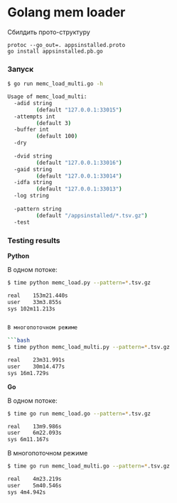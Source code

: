 # Golang mem loader

Сбилдить прото-структуру
```
protoc --go_out=. appsinstalled.proto
go install appsinstalled.pb.go
```



### Запуск

```bash
$ go run memc_load_multi.go -h

Usage of memc_load_multi:
  -adid string
         (default "127.0.0.1:33015")
  -attempts int
         (default 3)
  -buffer int
         (default 100)
  -dry
    
  -dvid string
         (default "127.0.0.1:33016")
  -gaid string
         (default "127.0.0.1:33014")
  -idfa string
         (default "127.0.0.1:33013")
  -log string
    
  -pattern string
         (default "/appsinstalled/*.tsv.gz")
  -test
```




### Testing results

**Python**

В одном потоке:

```bash
$ time python memc_load.py --pattern=*.tsv.gz

real	153m21.440s
user	33m3.855s
sys	102m11.213s


В многопоточном режиме

```bash
$ time python memc_load_multi.py --pattern=*.tsv.gz

real	23m31.991s
user	30m14.477s
sys	16m1.729s
```


**Go**

В одном потоке:

```bash
$ time go run memc_load.go --pattern=*.tsv.gz

real	13m9.986s
user	6m22.093s
sys	6m11.167s
```

В многопоточном режиме

```bash
$ time go run memc_load_multi.go --pattern=*.tsv.gz

real	4m23.219s
user	5m40.546s
sys	4m4.942s
```